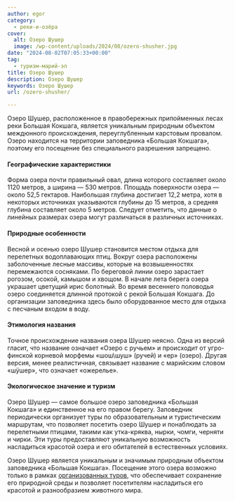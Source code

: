 ```yaml
---
author: egor
category:
  - реки-и-озёра
cover:
  alt: Озеро Шушер
  image: /wp-content/uploads/2024/08/ozero-shusher.jpg
date: "2024-08-02T07:05:33+00:00"
tag:
  - туризм-марий-эл
title: Озеро Шушер
description: Озеро Шушер
keywords: Озеро Шушер
url: /ozero-shusher/

---
```

Озеро Шушер, расположенное в правобережных припойменных лесах реки Большая Кокшага, является уникальным природным объектом междюнного происхождения, переуглубленным карстовым провалом. Озеро находится на территории заповедника «Большая Кокшага», поэтому его посещение без специального разрешения запрещено.

#### Географические характеристики

Форма озера почти правильный овал, длина которого составляет около 1120 метров, а ширина — 530 метров. Площадь поверхности озера — около 52,5 гектаров. Наибольшая глубина достигает 12,2 метра, хотя в некоторых источниках указываются глубины до 15 метров, а средняя глубина составляет около 5 метров. Следует отметить, что данные о линейных размерах озера могут различаться в различных источниках.

#### Природные особенности

Весной и осенью озеро Шушер становится местом отдыха для перелетных водоплавающих птиц. Вокруг озера расположены заболоченные лесные массивы, которые на возвышенностях перемежаются сосняками. По береговой линии озеро зарастает рогозом, осокой, камышом и хвощом. В начале лета берега озера украшает цветущий ирис болотный. Во время весеннего половодья озеро соединяется длинной протокой с рекой Большая Кокшага. До организации заповедника здесь было оборудованное место для отдыха с песчаным входом в воду.

#### Этимология названия

Точное происхождение названия озера Шушер неясно. Одна из версий гласит, что название означает «Озеро с ручьем» и происходит от угро-финской корневой морфемы «шош\\шуш» (ручей) и «ер» (озеро). Другая версия, менее реалистичная, связывает название с марийским словом «шӱшер», что означает «ожерелье».

#### Экологическое значение и туризм

Озеро Шушер — самое большое озеро заповедника «Большая Кокшага» и единственное на его правом берегу. Заповедник периодически организует туры по образовательным и туристическим маршрутам, что позволяет посетить озеро Шушер и понаблюдать за перелетными птицами, такими как утка-кряква, нырки, чомги, черняти и чирки. Эти туры предоставляют уникальную возможность насладиться красотой озера и его обитателей в естественных условиях.

Озеро Шушер является уникальным и значимым природным объектом заповедника «Большая Кокшага». Посещение этого озера возможно только в рамках [организованных туров](/ekskursii-bolshaya-kokshaga/), что обеспечивает сохранение его природной среды и позволяет посетителям насладиться его красотой и разнообразием животного мира.
